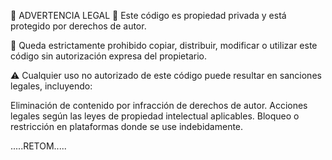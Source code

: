 🚨 ADVERTENCIA LEGAL 🚨
Este código es propiedad privada y está protegido por derechos de autor.

🔴 Queda estrictamente prohibido copiar, distribuir, modificar o utilizar este código sin autorización expresa del propietario.

⚠️ Cualquier uso no autorizado de este código puede resultar en sanciones legales, incluyendo:

Eliminación de contenido por infracción de derechos de autor.
Acciones legales según las leyes de propiedad intelectual aplicables.
Bloqueo o restricción en plataformas donde se use indebidamente.

.....RETOM.....
